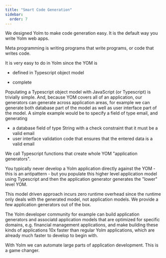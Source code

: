 ```yaml
---
title: "Smart Code Generation"
sidebar:
  order: 7
---
```


We designed Yolm to make code generation easy. It is the default way you write Yolm web apps.

Meta programming is writing programs that write programs, or code that writes code.

It is very easy to do in Yolm since the YOM is

- defined in Typescript object model

- complete

Populating a Typescript object model with JavaScript (or Typescript) is trivially simple. And, because YOM covers all of an application, our generators can generate across application areas, for example we can generate both database part of the model as well as user interface part of the model. A simple example would be to specify a field of type email, and generating

- a database field of type String with a check constraint that it must be a valid email
- user interface validation code that ensures that the entered data is a valid email

We call Typescript functions that create whole YOM "application generators".

You typically never develop a Yolm application directly against the YOM - this is an antipattern - but you populate this higher level application model using Typescript and then the application generator generates the "lower" level YOM.

This model driven approach incurs zero runtime overhead since the runtime only deals with the generated model, not application models. We provide a few application generators out of the box.

The Yolm developer community for example can build application generators and associatd application models that are optimized for specific domains, e.g. financial management applications, and make building these kinds of applications 10x faster than regular Yolm applications, which are already much faster to develop to begin with.

With Yolm we can automate large parts of application development. This is a game changer.
